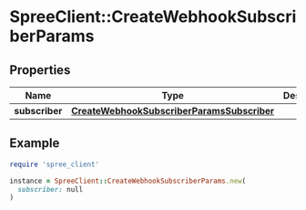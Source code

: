 # SpreeClient::CreateWebhookSubscriberParams

## Properties

| Name | Type | Description | Notes |
| ---- | ---- | ----------- | ----- |
| **subscriber** | [**CreateWebhookSubscriberParamsSubscriber**](CreateWebhookSubscriberParamsSubscriber.md) |  |  |

## Example

```ruby
require 'spree_client'

instance = SpreeClient::CreateWebhookSubscriberParams.new(
  subscriber: null
)
```

